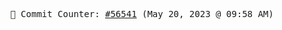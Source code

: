 <p align="center">
    <samp>
        📮 Commit Counter: <a href="https://github.com/Javascript-void0/Javascript-void0/commits/main">#56541</a> (May 20, 2023 @ 09:58 AM)
    </samp>
</p>